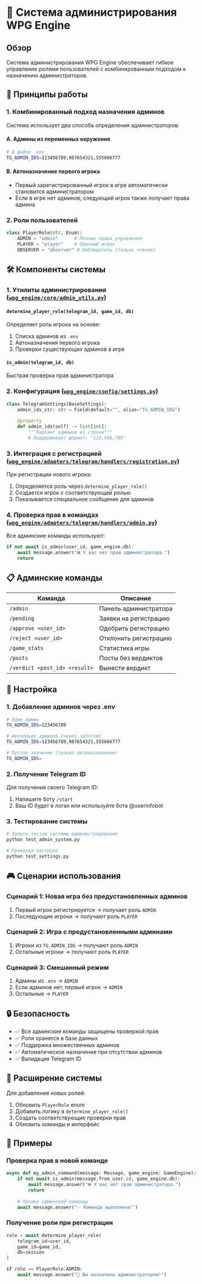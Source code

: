 # 🔐 Система администрирования WPG Engine

## Обзор

Система администрирования WPG Engine обеспечивает гибкое управление ролями пользователей с комбинированным подходом к назначению администраторов.

## 🎯 Принципы работы

### 1. **Комбинированный подход назначения админов**

Система использует два способа определения администраторов:

#### A. **Админы из переменных окружения**
```bash
# В файле .env
TG_ADMIN_IDS=123456789,987654321,555666777
```

#### B. **Автоназначение первого игрока**
- Первый зарегистрированный игрок в игре автоматически становится администратором
- Если в игре нет админов, следующий игрок также получает права админа

### 2. **Роли пользователей**

```python
class PlayerRole(str, Enum):
    ADMIN = "admin"      # Полные права управления
    PLAYER = "player"    # Обычный игрок
    OBSERVER = "observer" # Наблюдатель (только чтение)
```

## 🛠️ Компоненты системы

### 1. **Утилиты администрирования** ([`wpg_engine/core/admin_utils.py`](wpg_engine/core/admin_utils.py))

#### `determine_player_role(telegram_id, game_id, db)`
Определяет роль игрока на основе:
1. Списка админов из `.env`
2. Автоназначения первого игрока
3. Проверки существующих админов в игре

#### `is_admin(telegram_id, db)`
Быстрая проверка прав администратора

### 2. **Конфигурация** ([`wpg_engine/config/settings.py`](wpg_engine/config/settings.py))

```python
class TelegramSettings(BaseSettings):
    admin_ids_str: str = Field(default="", alias="TG_ADMIN_IDS")
    
    @property
    def admin_ids(self) -> list[int]:
        """Парсинг админов из строки"""
        # Поддерживает формат: "123,456,789"
```

### 3. **Интеграция с регистрацией** ([`wpg_engine/adapters/telegram/handlers/registration.py`](wpg_engine/adapters/telegram/handlers/registration.py))

При регистрации нового игрока:
1. Определяется роль через `determine_player_role()`
2. Создается игрок с соответствующей ролью
3. Показывается специальное сообщение для админов

### 4. **Проверка прав в командах** ([`wpg_engine/adapters/telegram/handlers/admin.py`](wpg_engine/adapters/telegram/handlers/admin.py))

Все админские команды используют:
```python
if not await is_admin(user_id, game_engine.db):
    await message.answer("❌ У вас нет прав администратора.")
    return
```

## 📋 Админские команды

| Команда | Описание |
|---------|----------|
| `/admin` | Панель администратора |
| `/pending` | Заявки на регистрацию |
| `/approve <user_id>` | Одобрить регистрацию |
| `/reject <user_id>` | Отклонить регистрацию |
| `/game_stats` | Статистика игры |
| `/posts` | Посты без вердиктов |
| `/verdict <post_id> <result>` | Вынести вердикт |

## 🔧 Настройка

### 1. **Добавление админов через .env**

```bash
# Один админ
TG_ADMIN_IDS=123456789

# Несколько админов (через запятую)
TG_ADMIN_IDS=123456789,987654321,555666777

# Пустое значение (только автоназначение)
TG_ADMIN_IDS=
```

### 2. **Получение Telegram ID**

Для получения своего Telegram ID:
1. Напишите боту `/start`
2. Ваш ID будет в логах или используйте бота @userinfobot

### 3. **Тестирование системы**

```bash
# Запуск тестов системы администрирования
python test_admin_system.py

# Проверка настроек
python test_settings.py
```

## 🎮 Сценарии использования

### Сценарий 1: Новая игра без предустановленных админов
1. Первый игрок регистрируется → получает роль `ADMIN`
2. Последующие игроки → получают роль `PLAYER`

### Сценарий 2: Игра с предустановленными админами
1. Игроки из `TG_ADMIN_IDS` → получают роль `ADMIN`
2. Остальные игроки → получают роль `PLAYER`

### Сценарий 3: Смешанный режим
1. Админы из `.env` → `ADMIN`
2. Если админов нет, первый игрок → `ADMIN`
3. Остальные → `PLAYER`

## 🔒 Безопасность

- ✅ Все админские команды защищены проверкой прав
- ✅ Роли хранятся в базе данных
- ✅ Поддержка множественных админов
- ✅ Автоматическое назначение при отсутствии админов
- ✅ Валидация Telegram ID

## 🚀 Расширение системы

Для добавления новых ролей:

1. Обновить `PlayerRole` enum
2. Добавить логику в `determine_player_role()`
3. Создать соответствующие проверки прав
4. Обновить команды и интерфейс

## 📝 Примеры

### Проверка прав в новой команде
```python
async def my_admin_command(message: Message, game_engine: GameEngine):
    if not await is_admin(message.from_user.id, game_engine.db):
        await message.answer("❌ У вас нет прав администратора.")
        return
    
    # Логика админской команды
    await message.answer("✅ Команда выполнена!")
```

### Получение роли при регистрации
```python
role = await determine_player_role(
    telegram_id=user_id,
    game_id=game_id,
    db=session
)

if role == PlayerRole.ADMIN:
    await message.answer("👑 Вы назначены администратором!")
